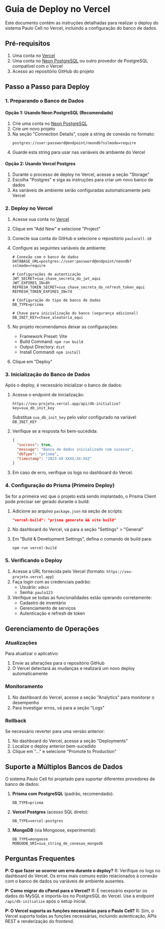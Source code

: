 # Guia de Deploy no Vercel

Este documento contém as instruções detalhadas para realizar o deploy do sistema Paulo Cell no Vercel, incluindo a configuração do banco de dados.

## Pré-requisitos

1. Uma conta no [Vercel](https://vercel.com)
2. Uma conta no [Neon PostgreSQL](https://neon.tech) ou outro provedor de PostgreSQL compatível com o Vercel
3. Acesso ao repositório GitHub do projeto

## Passo a Passo para Deploy

### 1. Preparando o Banco de Dados

#### Opção 1: Usando Neon PostgreSQL (Recomendado)

1. Crie uma conta no [Neon PostgreSQL](https://neon.tech)
2. Crie um novo projeto
3. Na seção "Connection Details", copie a string de conexão no formato:
   ```
   postgres://user:password@endpoint/neondb?sslmode=require
   ```
4. Guarde esta string para usar nas variáveis de ambiente do Vercel

#### Opção 2: Usando Vercel Postgres

1. Durante o processo de deploy no Vercel, acesse a seção "Storage"
2. Escolha "Postgres" e siga as instruções para criar um novo banco de dados
3. As variáveis de ambiente serão configuradas automaticamente pelo Vercel

### 2. Deploy no Vercel

1. Acesse sua conta no [Vercel](https://vercel.com)
2. Clique em "Add New" e selecione "Project"
3. Conecte sua conta do GitHub e selecione o repositório `paulocell-10`
4. Configure as seguintes variáveis de ambiente:

   ```
   # Conexão com o banco de dados
   DATABASE_URL=postgres://user:password@endpoint/neondb?sslmode=require
   
   # Configurações de autenticação
   JWT_SECRET=sua_chave_secreta_do_jwt_aqui
   JWT_EXPIRES_IN=8h
   REFRESH_TOKEN_SECRET=sua_chave_secreta_do_refresh_token_aqui
   REFRESH_TOKEN_EXPIRES_IN=7d
   
   # Configuração do tipo de banco de dados
   DB_TYPE=prisma
   
   # Chave para inicialização do banco (segurança adicional)
   DB_INIT_KEY=chave_aleatoria_aqui
   ```

5. No projeto recomendamos deixar as configurações:
   - Framework Preset: Vite
   - Build Command: `npm run build`
   - Output Directory: `dist`
   - Install Command: `npm install`

6. Clique em "Deploy"

### 3. Inicialização do Banco de Dados

Após o deploy, é necessário inicializar o banco de dados:

1. Acesse o endpoint de inicialização:
   ```
   https://seu-projeto.vercel.app/api/db-initialize?key=sua_db_init_key
   ```
   Substitua `sua_db_init_key` pelo valor configurado na variável `DB_INIT_KEY`

2. Verifique se a resposta foi bem-sucedida:
   ```json
   {
     "success": true,
     "message": "Banco de dados inicializado com sucesso",
     "dbType": "prisma",
     "timestamp": "2023-XX-XXXX:XX:XXZ"
   }
   ```

3. Em caso de erro, verifique os logs no dashboard do Vercel.

### 4. Configuração do Prisma (Primeiro Deploy)

Se for a primeira vez que o projeto está sendo implantado, o Prisma Client pode precisar ser gerado durante o build:

1. Adicione ao arquivo `package.json` na seção de scripts:
   ```json
   "vercel-build": "prisma generate && vite build"
   ```

2. No dashboard do Vercel, vá para a seção "Settings" > "General"
3. Em "Build & Development Settings", defina o comando de build para:
   ```
   npm run vercel-build
   ```

### 5. Verificando o Deploy

1. Acesse a URL fornecida pelo Vercel (formato: `https://seu-projeto.vercel.app`)
2. Faça login com as credenciais padrão:
   - Usuário: `admin`
   - Senha: `paulo123`
3. Verifique se todas as funcionalidades estão operando corretamente:
   - Cadastro de inventário
   - Gerenciamento de serviços
   - Autenticação e refresh de token

## Gerenciamento de Operações

### Atualizações

Para atualizar o aplicativo:

1. Envie as alterações para o repositório GitHub
2. O Vercel detectará as mudanças e realizará um novo deploy automaticamente

### Monitoramento

1. No dashboard do Vercel, acesse a seção "Analytics" para monitorar o desempenho
2. Para investigar erros, vá para a seção "Logs"

### Rollback

Se necessário reverter para uma versão anterior:

1. No dashboard do Vercel, acesse a seção "Deployments"
2. Localize o deploy anterior bem-sucedido
3. Clique em "..." e selecione "Promote to Production"

## Suporte a Múltiplos Bancos de Dados

O sistema Paulo Cell foi projetado para suportar diferentes provedores de banco de dados:

1. **Prisma com PostgreSQL** (padrão, recomendado):
   ```
   DB_TYPE=prisma
   ```

2. **Vercel Postgres** (acesso SQL direto):
   ```
   DB_TYPE=vercel-postgres
   ```

3. **MongoDB** (via Mongoose, experimental):
   ```
   DB_TYPE=mongoose
   MONGODB_URI=sua_string_de_conexao_mongodb
   ```

## Perguntas Frequentes

**P: O que fazer se ocorrer um erro durante o deploy?**
R: Verifique os logs no dashboard do Vercel. Os erros mais comuns estão relacionados à conexão com o banco de dados ou variáveis de ambiente ausentes.

**P: Como migrar do cPanel para o Vercel?**
R: É necessário exportar os dados do MySQL e importá-los no PostgreSQL do Vercel. Use a endpoint `/api/db-initialize` após o setup inicial.

**P: O Vercel suporta as funções necessárias para o Paulo Cell?**
R: Sim, o Vercel suporta todas as funções necessárias, incluindo autenticação, APIs REST e renderização do frontend. 
